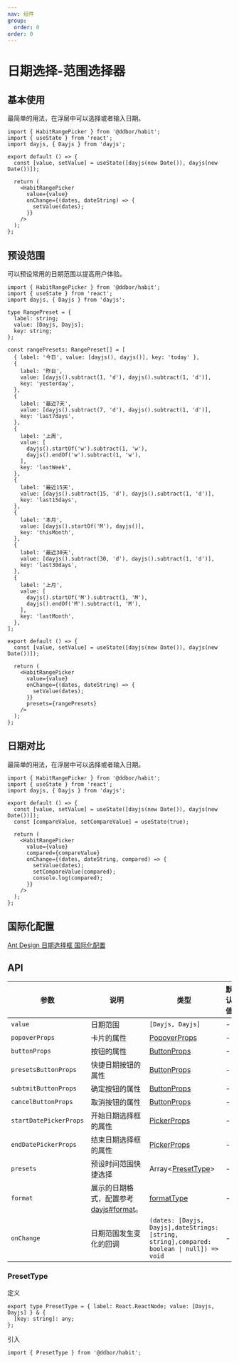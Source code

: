 ```yaml
---
nav: 组件
group:
  order: 0
order: 0
---
```


# 日期选择-范围选择器

## 基本使用

最简单的用法，在浮层中可以选择或者输入日期。

```tsx
import { HabitRangePicker } from '@ddbor/habit';
import { useState } from 'react';
import dayjs, { Dayjs } from 'dayjs';

export default () => {
  const [value, setValue] = useState([dayjs(new Date()), dayjs(new Date())]);

  return (
    <HabitRangePicker
      value={value}
      onChange={(dates, dateString) => {
        setValue(dates);
      }}
    />
  );
};
```

## 预设范围

可以预设常用的日期范围以提高用户体验。

```tsx
import { HabitRangePicker } from '@ddbor/habit';
import { useState } from 'react';
import dayjs, { Dayjs } from 'dayjs';

type RangePreset = {
  label: string;
  value: [Dayjs, Dayjs];
  key: string;
};

const rangePresets: RangePreset[] = [
  { label: '今日', value: [dayjs(), dayjs()], key: 'today' },
  {
    label: '昨日',
    value: [dayjs().subtract(1, 'd'), dayjs().subtract(1, 'd')],
    key: 'yesterday',
  },
  {
    label: '最近7天',
    value: [dayjs().subtract(7, 'd'), dayjs().subtract(1, 'd')],
    key: 'last7days',
  },
  {
    label: '上周',
    value: [
      dayjs().startOf('w').subtract(1, 'w'),
      dayjs().endOf('w').subtract(1, 'w'),
    ],
    key: 'lastWeek',
  },
  {
    label: '最近15天',
    value: [dayjs().subtract(15, 'd'), dayjs().subtract(1, 'd')],
    key: 'last15days',
  },
  {
    label: '本月',
    value: [dayjs().startOf('M'), dayjs()],
    key: 'thisMonth',
  },
  {
    label: '最近30天',
    value: [dayjs().subtract(30, 'd'), dayjs().subtract(1, 'd')],
    key: 'last30days',
  },
  {
    label: '上月',
    value: [
      dayjs().startOf('M').subtract(1, 'M'),
      dayjs().endOf('M').subtract(1, 'M'),
    ],
    key: 'lastMonth',
  },
];

export default () => {
  const [value, setValue] = useState([dayjs(new Date()), dayjs(new Date())]);

  return (
    <HabitRangePicker
      value={value}
      onChange={(dates, dateString) => {
        setValue(dates);
      }}
      presets={rangePresets}
    />
  );
};
```

## 日期对比

最简单的用法，在浮层中可以选择或者输入日期。

```tsx
import { HabitRangePicker } from '@ddbor/habit';
import { useState } from 'react';
import dayjs, { Dayjs } from 'dayjs';

export default () => {
  const [value, setValue] = useState([dayjs(new Date()), dayjs(new Date())]);
  const [compareValue, setCompareValue] = useState(true);

  return (
    <HabitRangePicker
      value={value}
      compared={compareValue}
      onChange={(dates, dateString, compared) => {
        setValue(dates);
        setCompareValue(compared);
        console.log(compared);
      }}
    />
  );
};
```

## 国际化配置

[Ant Design 日期选择框 国际化配置](https://ant-design.antgroup.com/components/date-picker-cn#%E5%9B%BD%E9%99%85%E5%8C%96%E9%85%8D%E7%BD%AE)

## API

| 参数                   | 说明                                                                                                                                                                                        | 类型                                                                                       | 默认值 |
| ---------------------- | ------------------------------------------------------------------------------------------------------------------------------------------------------------------------------------------- | ------------------------------------------------------------------------------------------ | ------ |
| `value`                | 日期范围                                                                                                                                                                                    | `[Dayjs, Dayjs]`                                                                           | -      |
| `popoverProps`         | 卡片的属性                                                                                                                                                                                  | [PopoverProps](https://ant-design.antgroup.com/components/popover-cn#api)                  | -      |
| `buttonProps`          | 按钮的属性                                                                                                                                                                                  | [ButtonProps](https://ant-design.antgroup.com/components/button-cn#api)                    | -      |
| `presetsButtonProps`   | 快捷日期按钮的属性                                                                                                                                                                          | [ButtonProps](https://ant-design.antgroup.com/components/button-cn#api)                    | -      |
| `subtmitButtonProps`   | 确定按钮的属性                                                                                                                                                                              | [ButtonProps](https://ant-design.antgroup.com/components/button-cn#api)                    | -      |
| `cancelButtonProps`    | 取消按钮的属性                                                                                                                                                                              | [ButtonProps](https://ant-design.antgroup.com/components/button-cn#api)                    | -      |
| `startDatePickerProps` | 开始日期选择框的属性                                                                                                                                                                        | [PickerProps](https://ant-design.antgroup.com/components/date-picker-cn#datepicker)        | -      |
| `endDatePickerProps`   | 结束日期选择框的属性                                                                                                                                                                        | [PickerProps](https://ant-design.antgroup.com/components/date-picker-cn#datepicker)        | -      |
| `presets`              | 预设时间范围快捷选择                                                                                                                                                                        | Array<[PresetType](/components/habit-range-picker#presettype)>                             | -      |
| `format`               | 展示的日期格式，配置参考 [dayjs#format](https://day.js.org/docs/zh-CN/display/format#%E6%94%AF%E6%8C%81%E7%9A%84%E6%A0%BC%E5%BC%8F%E5%8C%96%E5%8D%A0%E4%BD%8D%E7%AC%A6%E5%88%97%E8%A1%A8)。 | [formatType](#formattype)                                                                  | -      |
| `onChange`             | 日期范围发生变化的回调                                                                                                                                                                      | `(dates: [Dayjs, Dayjs],dateStrings: [string, string],compared: boolean \| null]) => void` | -      |

### PresetType

定义

```tsx | pure
export type PresetType = { label: React.ReactNode; value: [Dayjs, Dayjs] } & {
  [key: string]: any;
};
```

引入

```tsx | pure
import { PresetType } from '@ddbor/habit';
```
